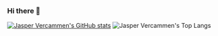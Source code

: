 ### Hi there 👋

<!--
**JasperVercammen/jaspervercammen** is a ✨ _special_ ✨ repository because its `README.md` (this file) appears on your GitHub profile.

Here are some ideas to get you started:

- 🔭 I’m currently working on ...
- 🌱 I’m currently learning ...
- 👯 I’m looking to collaborate on ...
- 🤔 I’m looking for help with ...
- 💬 Ask me about ...
- 📫 How to reach me: ...
- 😄 Pronouns: ...
- ⚡ Fun fact: ...
-->


[![Jasper Vercammen's GitHub stats](https://github-readme-stats.vercel.app/api?username=jaspervercammen&show_icons=true&theme=radical)](https://github.com/anuraghazra/github-readme-stats)
![Jasper Vercammen's Top Langs](https://github-readme-stats.vercel.app/api/top-langs/?username=jaspervercammen&size_weight=0.5&count_weight=0.5)


